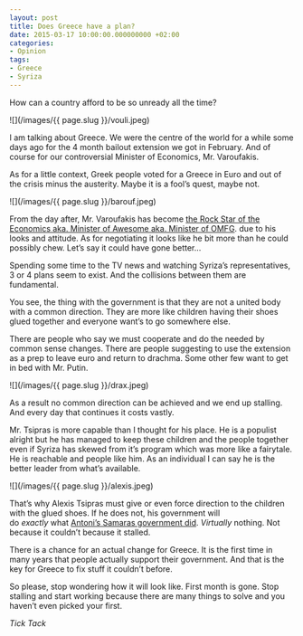 ```yaml
---
layout: post
title: Does Greece have a plan?
date: 2015-03-17 10:00:00.000000000 +02:00
categories:
- Opinion
tags:
- Greece
- Syriza
---
```

How can a country afford to be so unready all the time?

![](/images/{{ page.slug }}/vouli.jpeg)

I am talking about Greece. We were the centre of the world for a while some days ago for the 4 month bailout extension we got in February. And of course for our controversial Minister of Economics, Mr. Varoufakis.
<!--more-->
As for a little context, Greek people voted for a Greece in Euro and out of the crisis minus the austerity. Maybe it is a fool’s quest, maybe not.

![](/images/{{ page.slug }}/barouf.jpeg)

From the day after, Mr. Varoufakis has become [the Rock Star of the Economics aka. Minister of Awesome aka. Minister of OMFG](https://www.youtube.com/watch?v=Afl9WFGJE0M). due to his looks and attitude. As for negotiating it looks like he bit more than he could possibly chew. Let’s say it could have gone better…

Spending some time to the TV news and watching Syriza’s representatives, 3 or 4 plans seem to exist. And the collisions between them are fundamental.

You see, the thing with the government is that they are not a united body with a common direction. They are more like children having their shoes glued together and everyone want’s to go somewhere else.

There are people who say we must cooperate and do the needed by common sense changes. There are people suggesting to use the extension as a prep to leave euro and return to drachma. Some other few want to get in bed with Mr. Putin.

![](/images/{{ page.slug }}/drax.jpeg)

As a result no common direction can be achieved and we end up stalling. And every day that continues it costs vastly.

Mr. Tsipras is more capable than I thought for his place. He is a populist alright but he has managed to keep these children and the people together even if Syriza has skewed from it’s program which was more like a fairytale. He is reachable and people like him. As an individual I can say he is the better leader from what’s available.

![](/images/{{ page.slug }}/alexis.jpeg)

That’s why Alexis Tsipras must give or even force direction to the children with the glued shoes. If he does not, his government will do _exactly_ what [Antoni’s Samaras government did](http://tsangiotis.com/samaras-does-not-want-to-rule). _Virtually_ nothing. Not because it couldn’t because it stalled.

There is a chance for an actual change for Greece. It is the first time in many years that people actually support their government. And that is the key for Greece to fix stuff it couldn’t before.

So please, stop wondering how it will look like. First month is gone. Stop stalling and start working because there are many things to solve and you haven’t even picked your first.

_Tick Tack_
